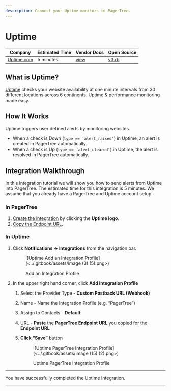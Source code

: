 ```yaml
---
description: Connect your Uptime monitors to PagerTree.
---
```


# Uptime

| Company                           | Estimated Time | Vendor Docs                                                                                                | Open Source                                                                                                               |
| --------------------------------- | -------------- | ---------------------------------------------------------------------------------------------------------- | ------------------------------------------------------------------------------------------------------------------------- |
| [Uptime.com](https://uptime.com/) | 5 minutes      | [view](https://support.uptime.com/hc/en-us/articles/115002560845-Configuring-Custom-Postback-URL-Webhooks) | [v3.rb](https://github.com/PagerTree/pager\_tree-integrations/blob/main/app/models/pager\_tree/integrations/uptime/v3.rb) |

## What is Uptime?

[Uptime](https://uptime.com/) checks your website availability at one minute intervals from 30 different locations across 6 continents. Uptime & performance monitoring made easy.

## **How It Works**

Uptime triggers user defined alerts by monitoring websites.

* When a check is Down (`type == 'alert_raised'`) in Uptime, an alert is created in PagerTree automatically.
* When a check is Up (`type == 'alert_cleared'`) in Uptime, the alert is resolved in PagerTree automatically.

## Integration Walkthrough

In this integration tutorial we will show you how to send alerts from Uptime into PagerTree. The estimated time for this integration is 5 minutes. We assume that you already have a PagerTree and Uptime account setup.

### In PagerTree

1. [Create the integration](introduction.md#create-an-integration) by clicking the **Uptime logo**.
2. [Copy the Endpoint URL](introduction.md#copy-the-endpoint-url)**.**

### **In Uptime**

1.  Click **Notifications -> Integrations** from the navigation bar.&#x20;

    <figure>![Uptime Add an Integration Profile](<../.gitbook/assets/image (3) (5).png>)<figcaption><p>Add an Integration Profile</p></figcaption></figure>
2. In the upper right hand corner, click **Add Integration Profile**
   1. Select the Provider Type - **Custom Postback URL (Webhook)**
   2. Name - Name the Integration Profile (e.g. “PagerTree”)
   3. Assign to Contacts - **Default**
   4. URL - **Paste** the **PagerTree Endpoint URL** you copied for the **Endpoint URL**
   5.  **Click “Save”** button&#x20;

       <figure>![Uptime PagerTree Integration Profile](<../.gitbook/assets/image (15) (2).png>)<figcaption><p>Uptime PagerTree Integration Profile</p></figcaption></figure>

***

You have successfully completed the Uptime Integration.

***
